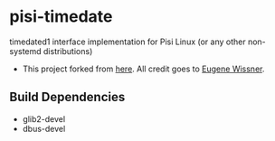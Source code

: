 # pisi-timedate
timedated1 interface implementation for Pisi Linux (or any other non-systemd distributions)
- This project forked from [here](https://www.caraus.tech/projects/pub-slack-timedate). All credit goes to [Eugene Wissner](mailto:belka.ew@gmail.com).

## Build Dependencies
- glib2-devel
- dbus-devel
